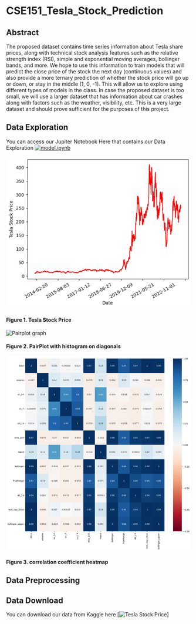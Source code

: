 # CSE151_Tesla_Stock_Prediction
## Abstract

The proposed dataset contains time series information about Tesla share prices, along with technical stock analysis features such as the relative strength index (RSI), simple and exponential moving averages, bollinger bands, and more. We hope to use this information to train models that will predict the close price of the stock the next day (continuous values) and also provide a more ternary prediction of whether the stock price will go up or down, or stay in the middle (1, 0, -1). This will allow us to explore using different types of models in the class. In case the proposed dataset is too small, we will use a larger dataset that has information about car crashes along with factors such as the weather, visibility, etc. This is a very large dataset and should prove sufficient for the purposes of this project. 



## Data Exploration


You can access our Jupiter Notebook Here that contains our Data Exploration [![model.ipynb](https://colab.research.google.com/assets/colab-badge.svg)](https://colab.research.google.com/github/JasonMorris1/CSE151_TESLA_STOCK_PREDICTION/blob/main/eda.ipynb)

![Tesla stock price graph](/plots/stock_price_img.png)
#### Figure 1. Tesla Stock Price


![Pairplot graph](/plots/pair_plot.png)
#### Figure 2. PairPlot with histogram on diagonals

![Heatmap graph](/plots/heat_map.png)
#### Figure 3. correlation coefficient heatmap

## Data Preprocessing

## Data Download

You can download our data from Kaggle here [![Tesla Stock Price](https://www.kaggle.com/datasets/aspillai/tesla-stock-price-with-indicators-10-years)]
